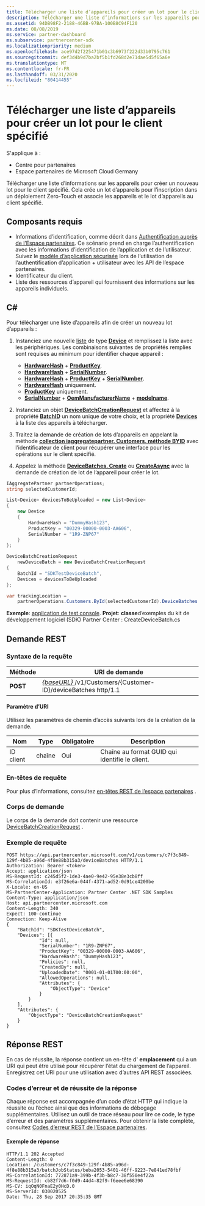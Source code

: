 ```yaml
---
title: Télécharger une liste d’appareils pour créer un lot pour le client spécifié
description: Télécharger une liste d’informations sur les appareils pour créer un nouveau lot pour le client spécifié. Cela crée un lot d’appareils pour l’inscription dans un déploiement Zero-Touch et associe les appareils et le lot d’appareils au client spécifié.
ms.assetid: 94DB98F2-2188-46BB-97BA-100B8C94F120
ms.date: 08/08/2019
ms.service: partner-dashboard
ms.subservice: partnercenter-sdk
ms.localizationpriority: medium
ms.openlocfilehash: ace97d2f225471b01c3b6973f222d33b0795c761
ms.sourcegitcommit: def3d4b9d7ba2bf5b1fd268d2e71dae5d5f65a6e
ms.translationtype: MT
ms.contentlocale: fr-FR
ms.lasthandoff: 03/31/2020
ms.locfileid: "80414455"
---
```

# <a name="upload-a-list-of-devices-to-create-a-new-batch-for-the-specified-customer"></a>Télécharger une liste d’appareils pour créer un lot pour le client spécifié

S'applique à :

- Centre pour partenaires
- Espace partenaires de Microsoft Cloud Germany

Télécharger une liste d’informations sur les appareils pour créer un nouveau lot pour le client spécifié. Cela crée un lot d’appareils pour l’inscription dans un déploiement Zero-Touch et associe les appareils et le lot d’appareils au client spécifié.

## <a name="prerequisites"></a>Composants requis

- Informations d’identification, comme décrit dans [Authentification auprès de l’Espace partenaires](partner-center-authentication.md). Ce scénario prend en charge l’authentification avec les informations d’identification de l’application et de l’utilisateur. Suivez le [modèle d’application sécurisée](enable-secure-app-model.md) lors de l’utilisation de l’authentification d’application + utilisateur avec les API de l’espace partenaires.
- Identificateur du client.
- Liste des ressources d’appareil qui fournissent des informations sur les appareils individuels.

## <a name="c"></a>C\#

Pour télécharger une liste d’appareils afin de créer un nouveau lot d’appareils :

1. Instanciez une nouvelle [liste](https://docs.microsoft.com/dotnet/api/system.collections.generic.list-1) de type [**Device**](https://docs.microsoft.com/dotnet/api/microsoft.store.partnercenter.models.devicesdeployment.device) et remplissez la liste avec les périphériques. Les combinaisons suivantes de propriétés remplies sont requises au minimum pour identifier chaque appareil :

    - [**HardwareHash**](https://docs.microsoft.com/dotnet/api/microsoft.store.partnercenter.models.devicesdeployment.device.hardwarehash) + [**ProductKey**](https://docs.microsoft.com/dotnet/api/microsoft.store.partnercenter.models.devicesdeployment.device.productkey).
    - [**HardwareHash**](https://docs.microsoft.com/dotnet/api/microsoft.store.partnercenter.models.devicesdeployment.device.hardwarehash) + [**SerialNumber**](https://docs.microsoft.com/dotnet/api/microsoft.store.partnercenter.models.devicesdeployment.device.serialnumber).
    - [**HardwareHash**](https://docs.microsoft.com/dotnet/api/microsoft.store.partnercenter.models.devicesdeployment.device.hardwarehash) + [**ProductKey**](https://docs.microsoft.com/dotnet/api/microsoft.store.partnercenter.models.devicesdeployment.device.productkey) + [**SerialNumber**](https://docs.microsoft.com/dotnet/api/microsoft.store.partnercenter.models.devicesdeployment.device.serialnumber).
    - [**HardwareHash**](https://docs.microsoft.com/dotnet/api/microsoft.store.partnercenter.models.devicesdeployment.device.hardwarehash) uniquement.
    - [**ProductKey**](https://docs.microsoft.com/dotnet/api/microsoft.store.partnercenter.models.devicesdeployment.device.productkey) uniquement.
    - [**SerialNumber**](https://docs.microsoft.com/dotnet/api/microsoft.store.partnercenter.models.devicesdeployment.device.serialnumber) + [**OemManufacturerName**](https://docs.microsoft.com/dotnet/api/microsoft.store.partnercenter.models.devicesdeployment.device.oemmanufacturername) + [**modelname**](https://docs.microsoft.com/dotnet/api/microsoft.store.partnercenter.models.devicesdeployment.device.modelname).

2. Instanciez un objet [**DeviceBatchCreationRequest**](https://docs.microsoft.com/dotnet/api/microsoft.store.partnercenter.models.devicesdeployment.devicebatchcreationrequest) et affectez à la propriété [**BatchID**](https://docs.microsoft.com/dotnet/api/microsoft.store.partnercenter.models.devicesdeployment.devicebatchcreationrequest.batchid) un nom unique de votre choix, et la propriété [**Devices**](https://docs.microsoft.com/dotnet/api/microsoft.store.partnercenter.models.devicesdeployment.devicebatchcreationrequest.devices) à la liste des appareils à télécharger.

3. Traitez la demande de création de lots d’appareils en appelant la méthode [**collection iaggregatepartner. Customers. méthode BYID**](https://docs.microsoft.com/dotnet/api/microsoft.store.partnercenter.customers.icustomercollection.byid) avec l’identificateur de client pour récupérer une interface pour les opérations sur le client spécifié.

4. Appelez la méthode [**DeviceBatches. Create**](https://docs.microsoft.com/dotnet/api/microsoft.store.partnercenter.devicesdeployment.idevicesbatchcollection) ou [**CreateAsync**](https://docs.microsoft.com/dotnet/api/microsoft.store.partnercenter.devicesdeployment.idevicesbatchcollection) avec la demande de création de lot de l’appareil pour créer le lot.

```csharp
IAggregatePartner partnerOperations;
string selectedCustomerId;

List<Device> devicesToBeUploaded = new List<Device>
{
    new Device
    {
        HardwareHash = "DummyHash123",
        ProductKey = "00329-00000-0003-AA606",
        SerialNumber = "1R9-ZNP67"
    }
};

DeviceBatchCreationRequest
    newDeviceBatch = new DeviceBatchCreationRequest
{
    BatchId = "SDKTestDeviceBatch",
    Devices = devicesToBeUploaded
};

var trackingLocation =
    partnerOperations.Customers.ById(selectedCustomerId).DeviceBatches.Create(newDeviceBatch);
```

**Exemple**: [application de test console](console-test-app.md). **Projet**: **classe**d’exemples du kit de développement logiciel (SDK) Partner Center : CreateDeviceBatch.cs

## <a name="rest-request"></a>Demande REST

### <a name="request-syntax"></a>Syntaxe de la requête

| Méthode   | URI de demande                                                                                   |
|----------|-----------------------------------------------------------------------------------------------|
| **POST** | [ *{baseURL}* ](partner-center-rest-urls.md)/v1/Customers/{Customer-ID}/deviceBatches http/1.1 |

#### <a name="uri-parameter"></a>Paramètre d’URI

Utilisez les paramètres de chemin d’accès suivants lors de la création de la demande.

| Nom        | Type   | Obligatoire | Description                                           |
|-------------|--------|----------|-------------------------------------------------------|
| ID client | chaîne | Oui      | Chaîne au format GUID qui identifie le client. |

### <a name="request-headers"></a>En-têtes de requête

Pour plus d’informations, consultez [en-têtes REST de l’espace partenaires](headers.md) .

### <a name="request-body"></a>Corps de demande

Le corps de la demande doit contenir une ressource [DeviceBatchCreationRequest](device-deployment-resources.md#devicebatchcreationrequest) .

### <a name="request-example"></a>Exemple de requête

```http
POST https://api.partnercenter.microsoft.com/v1/customers/c7f3c849-129f-4b85-a96d-4f8e88b315a3/deviceBatches HTTP/1.1
Authorization: Bearer <token>
Accept: application/json
MS-RequestId: c245d5f2-1de3-4ae0-9e42-95e38e3cb8ff
MS-CorrelationId: e3f26e6a-044f-4371-ad52-0d91ce4200be
X-Locale: en-US
MS-PartnerCenter-Application: Partner Center .NET SDK Samples
Content-Type: application/json
Host: api.partnercenter.microsoft.com
Content-Length: 340
Expect: 100-continue
Connection: Keep-Alive
{
    "BatchId": "SDKTestDeviceBatch",
    "Devices": [{
            "Id": null,
            "SerialNumber": "1R9-ZNP67",
            "ProductKey": "00329-00000-0003-AA606",
            "HardwareHash": "DummyHash123",
            "Policies": null,
            "CreatedBy": null,
            "UploadedDate": "0001-01-01T00:00:00",
            "AllowedOperations": null,
            "Attributes": {
                "ObjectType": "Device"
            }
        }
    ],
    "Attributes": {
        "ObjectType": "DeviceBatchCreationRequest"
    }
}
```

## <a name="rest-response"></a>Réponse REST

En cas de réussite, la réponse contient un en-tête d' **emplacement** qui a un URI qui peut être utilisé pour récupérer l’état du chargement de l’appareil. Enregistrez cet URI pour une utilisation avec d’autres API REST associées.

### <a name="response-success-and-error-codes"></a>Codes d’erreur et de réussite de la réponse

Chaque réponse est accompagnée d’un code d’état HTTP qui indique la réussite ou l’échec ainsi que des informations de débogage supplémentaires. Utilisez un outil de trace réseau pour lire ce code, le type d’erreur et des paramètres supplémentaires. Pour obtenir la liste complète, consultez [Codes d’erreur REST de l’Espace partenaires](error-codes.md).

#### <a name="response-example"></a>Exemple de réponse

```http
HTTP/1.1 202 Accepted
Content-Length: 0
Location: /customers/c7f3c849-129f-4b85-a96d-4f8e88b315a3/batchJobStatus/beba2053-5401-46ff-9223-7e841ed78fbf
MS-CorrelationId: 772871a9-399b-4f3b-b8c7-38f550e4f22a
MS-RequestId: cb82f7d6-f0d9-44d4-82f9-f6eee6e68390
MS-CV: iqOqN0FnaE2y0HcD.0
MS-ServerId: 030020525
Date: Thu, 28 Sep 2017 20:35:35 GMT
```
